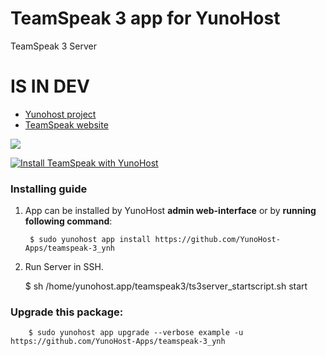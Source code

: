 # TeamSpeak 3 app for YunoHost
TeamSpeak 3 Server

# IS IN DEV

- [Yunohost project](https://yunohost.org)
- [TeamSpeak website](https://www.teamspeak.com/)

![](https://cdn.5euros.com/media/cache/carousel/uploads/media/picture/582a8ed6816ef19f1e431693d4fdb606cb933379.png)


[![Install TeamSpeak with YunoHost](https://install-app.yunohost.org/install-with-yunohost.png)](https://install-app.yunohost.org/?app=teamspeak-3)

### Installing guide

 1. App can be installed by YunoHost **admin web-interface** or by **running following command**:

         $ sudo yunohost app install https://github.com/YunoHost-Apps/teamspeak-3_ynh
 
 1. Run Server in SSH.
 
	 $ sh /home/yunohost.app/teamspeak3/ts3server_startscript.sh start

 
### Upgrade this package:

        $ sudo yunohost app upgrade --verbose example -u https://github.com/YunoHost-Apps/teamspeak-3_ynh

